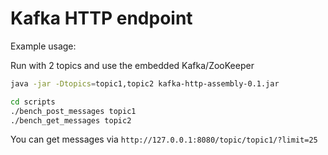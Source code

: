 # Kafka HTTP endpoint

Example usage:

Run with 2 topics and use the embedded Kafka/ZooKeeper

```bash
java -jar -Dtopics=topic1,topic2 kafka-http-assembly-0.1.jar

cd scripts
./bench_post_messages topic1
./bench_get_messages topic2
```

You can get messages via `http://127.0.0.1:8080/topic/topic1/?limit=25`

